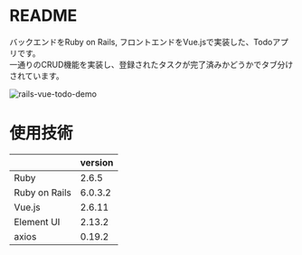 # README
バックエンドをRuby on Rails, フロントエンドをVue.jsで実装した、Todoアプリです。</br>
一通りのCRUD機能を実装し、登録されたタスクが完了済みかどうかでタブ分けされています。

![rails-vue-todo-demo](https://user-images.githubusercontent.com/65991651/89722791-c6f95f00-da28-11ea-891a-83aacc605227.gif)

# 使用技術

|              |version|
|--------------|-------|
|Ruby          |2.6.5  |
|Ruby on Rails |6.0.3.2|
|Vue.js        |2.6.11 |
|Element UI    |2.13.2 |
|axios         |0.19.2 |
